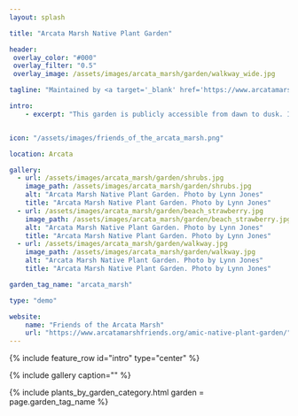 ```yaml
---
layout: splash

title: "Arcata Marsh Native Plant Garden"

header:
 overlay_color: "#000"
 overlay_filter: "0.5"
 overlay_image: /assets/images/arcata_marsh/garden/walkway_wide.jpg

tagline: "Maintained by <a target='_blank' href='https://www.arcatamarshfriends.org/amic-native-plant-garden/'>Friends of the Arcata Marsh</a>" #Note: excerpt is printed twice unless tagline is specified

intro: 
    - excerpt: "This garden is publicly accessible from dawn to dusk. It is located beside the Marsh Interpretive Center and encompasses dune and prairie habitats. The designers are sibling duo Lynne and Paul Abels who broke ground on the project in 2020. Its well-defined walkways and clean lines demonstrate how a native plant landscape can still look tidy and well-maintained."


icon: "/assets/images/friends_of_the_arcata_marsh.png" 

location: Arcata

gallery:
  - url: /assets/images/arcata_marsh/garden/shrubs.jpg
    image_path: /assets/images/arcata_marsh/garden/shrubs.jpg
    alt: "Arcata Marsh Native Plant Garden. Photo by Lynn Jones"
    title: "Arcata Marsh Native Plant Garden. Photo by Lynn Jones"
  - url: /assets/images/arcata_marsh/garden/beach_strawberry.jpg
    image_path: /assets/images/arcata_marsh/garden/beach_strawberry.jpg
    alt: "Arcata Marsh Native Plant Garden. Photo by Lynn Jones"
    title: "Arcata Marsh Native Plant Garden. Photo by Lynn Jones"
  - url: /assets/images/arcata_marsh/garden/walkway.jpg
    image_path: /assets/images/arcata_marsh/garden/walkway.jpg
    alt: "Arcata Marsh Native Plant Garden. Photo by Lynn Jones"
    title: "Arcata Marsh Native Plant Garden. Photo by Lynn Jones"

garden_tag_name: "arcata_marsh"

type: "demo"

website: 
    name: "Friends of the Arcata Marsh"
    url: "https://www.arcatamarshfriends.org/amic-native-plant-garden/" 
---
```

{% include feature_row id="intro" type="center" %}

{% include gallery caption="" %}

{% include plants_by_garden_category.html 
           garden = page.garden_tag_name %}

<!--
Bog Lupine	Lupinus polyphyllus	
California Fuschia or Margarita Fuchsia	Epilobium canum	Butseburougulh (earring)
California Hairgrass	Deschampsia cespitosa ss. holciformis	
Ceanothus	Ceanothus sp.	
Coast Goldenrod or Dune Goldenrod	Solidago spathulata	
Coast Phacelia	Phacelia californica	
Five-fingered Fern	Adiantum aleuticum	siswaqi’
Pacific Silverweed	Potentilla anserina ssp. pacifica	
Pacific Stonecrop	Sedum spathulifolium	
Pig-a-back Plant	Tolmiea menziesii	
Powdery Liveforever or Bluff Lettuce	Dudleya farinosa	
Seapink or Thrift	Armeria maritima ssp. californica	
Seep Monkeyflower	Erythranthe guttatus	
Shore Pine	Pinus contorta ssp. contorta	Wulaguluplhik
Short Oregon Grape	Berberis nervosa	
Silk Tassel	Garrya elliptica	
Snowberry	Symphoricarpos alba	
Spikenard or Elk Clover	Aralia californica	
Sticky Monkey Flower	Diplacus aurantiacus	
Stream Orchid	Epipactis gigantea	
Tufted hairgrass	Deschampsia cespitosa	
West Coast Goldenrod	Solidago elongata	
Western Azalea	Rhododendron occidentale	
Western Trillium	Trillium ovatum	
Yerba Buena	Clinopodium douglasii
-->
